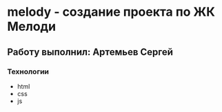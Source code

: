# melody - создание проекта по ЖК Мелоди
## Работу выполнил: Артемьев Сергей

### Технологии
- html
- css
- js

## 

